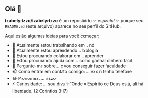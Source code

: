 ## Olá 👋

**izabelyrizzo/izabelyrizzo** é um repositório ✨ _especial_ ✨ porque seu `README.md` (este arquivo) aparece no seu perfil do GitHub.

Aqui estão algumas ideias para você começar:

- 🔭 Atualmente estou trabalhando em... nd
- 🌱 Atualmente estou aprendendo... biologia
- 👯 Estou procurando colaborar em... aprender
- 🤔 Estou procurando ajuda com... como ganhar dinhero facil
- 💬 Pergunte-me sobre... c vou conseguir fazer faculdade
- 📫 Como entrar em contato comigo: ... vxx n tenho telefone 
- 😄 Pronomes: ... rizzo
- ⚡ Curiosidade: ... sou diva
  ✨“Onde o Espírito de Deus está, ali há liberdade. (2 Coríntios 3:17)
